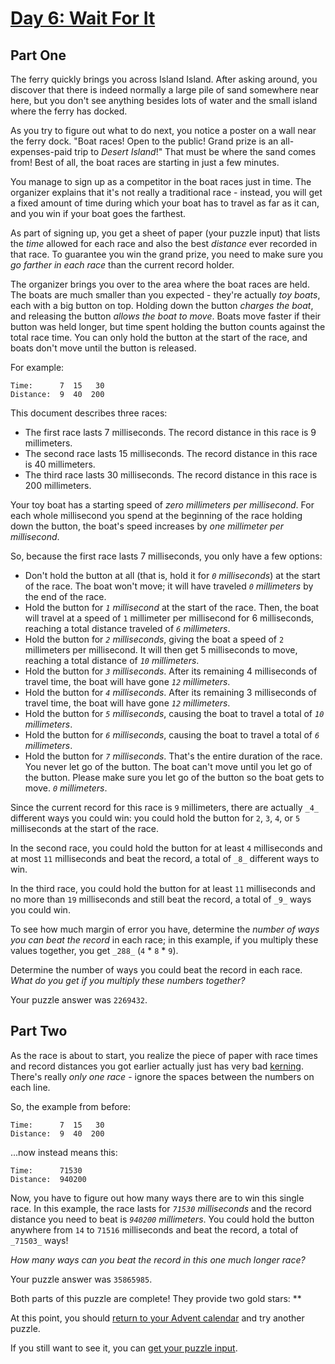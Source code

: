 # [Day 6: Wait For It](https://adventofcode.com/2023/day/6)

## Part One

The ferry quickly brings you across Island Island. After asking around, you discover that there is indeed normally a
large pile of sand somewhere near here, but you don't see anything besides lots of water and the small island where the
ferry has docked.

As you try to figure out what to do next, you notice a poster on a wall near the ferry dock. "Boat races! Open to the
public! Grand prize is an all-expenses-paid trip to _Desert Island_!" That must be where the sand comes from! Best of
all, the boat races are starting in just a few minutes.

You manage to sign up as a competitor in the boat races just in time. The organizer explains that it's not really a
traditional race - instead, you will get a fixed amount of time during which your boat has to travel as far as it can,
and you win if your boat goes the farthest.

As part of signing up, you get a sheet of paper (your puzzle input) that lists the _time_ allowed for each race and also
the best _distance_ ever recorded in that race. To guarantee you win the grand prize, you need to make sure you _go
farther in each race_ than the current record holder.

The organizer brings you over to the area where the boat races are held. The boats are much smaller than you expected -
they're actually _toy boats_, each with a big button on top. Holding down the button _charges the boat_, and releasing
the button _allows the boat to move_. Boats move faster if their button was held longer, but time spent holding the
button counts against the total race time. You can only hold the button at the start of the race, and boats don't move
until the button is released.

For example:

    Time:      7  15   30
    Distance:  9  40  200

This document describes three races:

* The first race lasts 7 milliseconds. The record distance in this race is 9 millimeters.
* The second race lasts 15 milliseconds. The record distance in this race is 40 millimeters.
* The third race lasts 30 milliseconds. The record distance in this race is 200 millimeters.

Your toy boat has a starting speed of _zero millimeters per millisecond_. For each whole millisecond you spend at the
beginning of the race holding down the button, the boat's speed increases by _one millimeter per millisecond_.

So, because the first race lasts 7 milliseconds, you only have a few options:

* Don't hold the button at all (that is, hold it for _`0` milliseconds_) at the start of the race. The boat won't move;
  it will have traveled _`0` millimeters_ by the end of the race.
* Hold the button for _`1` millisecond_ at the start of the race. Then, the boat will travel at a speed of `1`
  millimeter per millisecond for 6 milliseconds, reaching a total distance traveled of _`6` millimeters_.
* Hold the button for _`2` milliseconds_, giving the boat a speed of `2` millimeters per millisecond. It will then get 5
  milliseconds to move, reaching a total distance of _`10` millimeters_.
* Hold the button for _`3` milliseconds_. After its remaining 4 milliseconds of travel time, the boat will have gone
  _`12` millimeters_.
* Hold the button for _`4` milliseconds_. After its remaining 3 milliseconds of travel time, the boat will have gone
  _`12` millimeters_.
* Hold the button for _`5` milliseconds_, causing the boat to travel a total of _`10` millimeters_.
* Hold the button for _`6` milliseconds_, causing the boat to travel a total of _`6` millimeters_.
* Hold the button for _`7` milliseconds_. That's the entire duration of the race. You never let go of the button. The
  boat can't move until you let go of the button. Please make sure you let go of the button so the boat gets to move.
  _`0` millimeters_.

Since the current record for this race is `9` millimeters, there are actually `_4_` different ways you could win: you
could hold the button for `2`, `3`, `4`, or `5` milliseconds at the start of the race.

In the second race, you could hold the button for at least `4` milliseconds and at most `11` milliseconds and beat the
record, a total of `_8_` different ways to win.

In the third race, you could hold the button for at least `11` milliseconds and no more than `19` milliseconds and still
beat the record, a total of `_9_` ways you could win.

To see how much margin of error you have, determine the _number of ways you can beat the record_ in each race; in this
example, if you multiply these values together, you get `_288_` (`4` \* `8` \* `9`).

Determine the number of ways you could beat the record in each race. _What do you get if you multiply these numbers
together?_

Your puzzle answer was `2269432`.

## Part Two

As the race is about to start, you realize the piece of paper with race times and record distances you got earlier
actually just has very bad [kerning](https://en.wikipedia.org/wiki/Kerning). There's really _only one race_ - ignore the
spaces between the numbers on each line.

So, the example from before:

    Time:      7  15   30
    Distance:  9  40  200

...now instead means this:

    Time:      71530
    Distance:  940200

Now, you have to figure out how many ways there are to win this single race. In this example, the race lasts for
_`71530` milliseconds_ and the record distance you need to beat is _`940200` millimeters_. You could hold the button
anywhere from `14` to `71516` milliseconds and beat the record, a total of `_71503_` ways!

_How many ways can you beat the record in this one much longer race?_

Your puzzle answer was `35865985`.

Both parts of this puzzle are complete! They provide two gold stars: \*\*

At this point, you should [return to your Advent calendar](https://adventofcode.com/2023) and try another puzzle.

If you still want to see it, you can [get your puzzle input](https://adventofcode.com/2023/day/6/input).
